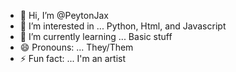 - 👋 Hi, I’m @PeytonJax
- 👀 I’m interested in ... Python, Html, and Javascript
- 🌱 I’m currently learning ... Basic stuff
- 😄 Pronouns: ... They/Them
- ⚡ Fun fact: ... I'm an artist

<!---
PeytonJax/PeytonJax is a ✨ special ✨ repository because its `README.md` (this file) appears on your GitHub profile.
You can click the Preview link to take a look at your changes.
--->
